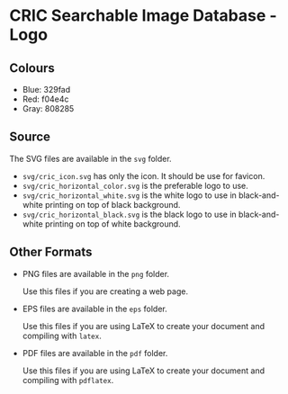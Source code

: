 # CRIC Searchable Image Database - Logo

## Colours

- Blue: 329fad
- Red: f04e4c
- Gray: 808285

## Source

The SVG files are available in the `svg` folder.

- `svg/cric_icon.svg` has only the icon. It should be use for favicon.
- `svg/cric_horizontal_color.svg` is the preferable logo to use.
- `svg/cric_horizontal_white.svg` is the white logo to use in black-and-white printing on top of black background.
- `svg/cric_horizontal_black.svg` is the black logo to use in black-and-white printing on top of white background.

## Other Formats

- PNG files are available in the `png` folder.

  Use this files if you are creating a web page.
- EPS files are available in the `eps` folder.

  Use this files if you are using LaTeX to create your document
  and compiling with `latex`.
- PDF files are available in the `pdf` folder.

  Use this files if you are using LaTeX to create your document
  and compiling with `pdflatex`.